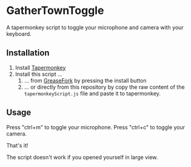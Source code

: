 # GatherTownToggle

A tapermonkey script to toggle your microphone and camera with your keyboard.

## Installation

1. Install [Tapermonkey](https://www.tampermonkey.net/) 
2. Install this script ...
   1. ... from [GreaseFork](https://greasyfork.org/en/scripts/439052-gather-town-microphone-and-camera-toggle)
      by pressing the install button
   2. ... or directly from this repository by copy the raw content of the 
      `tapermonkeyScript.js` file and paste it to tapermonkey.
   
## Usage

Press "ctrl+m" to toggle your microphone.
Press "ctrl+c" to toggle your camera.

That's it!

The script doesn't work if you opened yourself in large view.